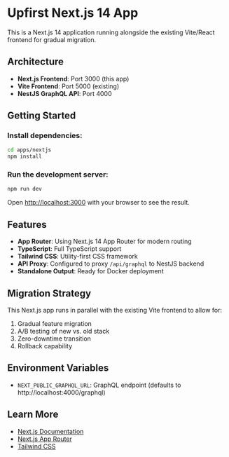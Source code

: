 # Upfirst Next.js 14 App

This is a Next.js 14 application running alongside the existing Vite/React frontend for gradual migration.

## Architecture

- **Next.js Frontend**: Port 3000 (this app)
- **Vite Frontend**: Port 5000 (existing)
- **NestJS GraphQL API**: Port 4000

## Getting Started

### Install dependencies:

```bash
cd apps/nextjs
npm install
```

### Run the development server:

```bash
npm run dev
```

Open [http://localhost:3000](http://localhost:3000) with your browser to see the result.

## Features

- **App Router**: Using Next.js 14 App Router for modern routing
- **TypeScript**: Full TypeScript support
- **Tailwind CSS**: Utility-first CSS framework
- **API Proxy**: Configured to proxy `/api/graphql` to NestJS backend
- **Standalone Output**: Ready for Docker deployment

## Migration Strategy

This Next.js app runs in parallel with the existing Vite frontend to allow for:

1. Gradual feature migration
2. A/B testing of new vs. old stack
3. Zero-downtime transition
4. Rollback capability

## Environment Variables

- `NEXT_PUBLIC_GRAPHQL_URL`: GraphQL endpoint (defaults to http://localhost:4000/graphql)

## Learn More

- [Next.js Documentation](https://nextjs.org/docs)
- [Next.js App Router](https://nextjs.org/docs/app)
- [Tailwind CSS](https://tailwindcss.com)
